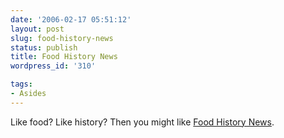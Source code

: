 ```yaml
---
date: '2006-02-17 05:51:12'
layout: post
slug: food-history-news
status: publish
title: Food History News
wordpress_id: '310'

tags:
- Asides
---
```


Like food? Like history? Then you might like [Food History News](http://www.foodhistorynews.com/index.html).
